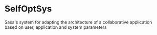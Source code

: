 SelfOptSys
==========

Sasa's system for adapting the architecture of a collaborative application based on user, application and system parameters
